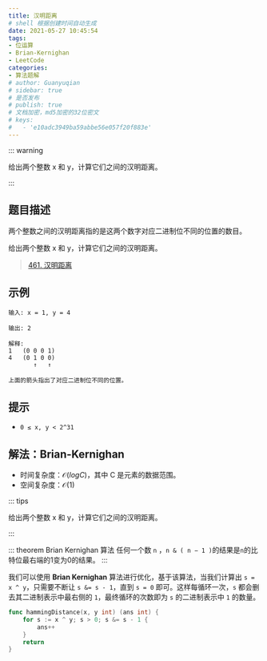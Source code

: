 ```yaml
---
title: 汉明距离
# shell 根据创建时间自动生成
date: 2021-05-27 10:45:54
tags:
- 位运算
- Brian-Kernighan
- LeetCode
categories:
- 算法题解
# author: Guanyuqian
# sidebar: true
# 是否发布
# publish: true
# 文档加密，md5加密的32位密文
# keys:
# 	- 'e10adc3949ba59abbe56e057f20f883e'
---
```


::: warning

给出两个整数 x 和 y，计算它们之间的汉明距离。

:::

<!-- more -->

## 题目描述

两个整数之间的汉明距离指的是这两个数字对应二进制位不同的位置的数目。

给出两个整数 x 和 y，计算它们之间的汉明距离。



> [461. 汉明距离](https://leetcode-cn.com/problems/hamming-distance/)



## 示例

```
输入: x = 1, y = 4

输出: 2

解释:
1   (0 0 0 1)
4   (0 1 0 0)
       ↑   ↑

上面的箭头指出了对应二进制位不同的位置。
```



## 提示

- `0 ≤ x, y < 2^31`

## 解法：Brian-Kernighan

- 时间复杂度：$\mathcal{O}(logC)$，其中 C 是元素的数据范围。
- 空间复杂度：$\mathcal{O}(1)$

::: tips

给出两个整数 x 和 y，计算它们之间的汉明距离。

:::

::: theorem Brian Kernighan 算法
任何一个数 `n` ，`n & ( n − 1 )`的结果是`n`的比特位最右端的1变为0的结果。
:::

我们可以使用 **Brian Kernighan** 算法进行优化，基于该算法，当我们计算出 `s = x ^ y`，只需要不断让 `s &= s - 1`，直到 `s = 0` 即可。这样每循环一次，`s` 都会删去其二进制表示中最右侧的 `1`，最终循环的次数即为 `s` 的二进制表示中 `1` 的数量。



```go
func hammingDistance(x, y int) (ans int) {
    for s := x ^ y; s > 0; s &= s - 1 {
        ans++
    }
    return
}
```